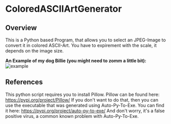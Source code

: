 # ColoredASCIIArtGenerator

## Overview
This is a Python based Program, that allows you to select an JPEG-Image to convert it in
colored ASCII-Art. You have to expirement with the scale, it depends on the image size.

**An Example of my dog Billie (you might need to zomm a little bit):**
![example](https://user-images.githubusercontent.com/85063182/120223571-0f953980-c242-11eb-8d32-759769036d34.png)

## References
This python script requires you to install Pillow. Pillow can be found here: https://pypi.org/project/Pillow/
If you don't want to do that, then you can use the executable that was generated using Auto-Py-To-Exe.
You can find it here: https://pypi.org/project/auto-py-to-exe/
And don't worry, it's a false positive virus, a common known problem with Auto-Py-To-Exe.
